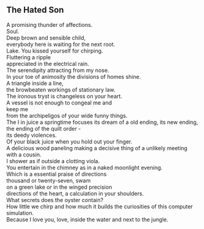 The Hated Son
-------------
A promising thunder of affections.  
Soul.  
Deep brown and sensible child,  
everybody here is waiting for the next root.  
Lake. You kissed yourself for chirping.  
Fluttering a ripple  
appreciated in the electrical rain.  
The serendipity attracting from my nose.  
In your toe of animosity the divisions of homes shine.  
A triangle inside a line,  
the browbeaten workings of stationary law.  
The ironous tryst is changeless on your heart.  
A vessel is not enough to congeal me and  
keep me  
from the archipeligos of your wide funny things.  
The I in juice a springtime focuses its dream of a old ending, its new ending, the ending of the quilt order -  
its deedy violences.  
Of your black juice when you hold out your finger.  
A delicious wood paneling making a decisive thing of a unlikely meeting with a cousin.  
I shower as if outside a clotting viola.  
You entertain in the chimney as in a naked moonlight evening.  
Which is a essential praise of directions  
thousand or twenty-seven, swam  
on a green lake or in the winged precision  
directions of the heart, a calculation in your shoulders.  
What secrets does the oyster contain?  
How little we chirp and how much it builds the curiosities of this computer simulation.  
Because I love you, love, inside the water and next to the jungle.  
